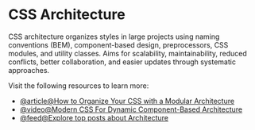 # CSS Architecture

CSS architecture organizes styles in large projects using naming conventions (BEM), component-based design, preprocessors, CSS modules, and utility classes. Aims for scalability, maintainability, reduced conflicts, better collaboration, and easier updates through systematic approaches.

Visit the following resources to learn more:

- [@article@How to Organize Your CSS with a Modular Architecture](https://snipcart.com/blog/organize-css-modular-architecture)
- [@video@Modern CSS For Dynamic Component-Based Architecture](https://www.youtube.com/watch?v=Y50iqMlrqU8)
- [@feed@Explore top posts about Architecture](https://app.daily.dev/tags/architecture?ref=roadmapsh)
